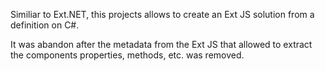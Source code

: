 Similiar to Ext.NET, this projects allows to create an Ext JS solution from a definition on C#.

It was abandon after the metadata from the Ext JS that allowed to extract the components properties, methods, etc. was removed.
